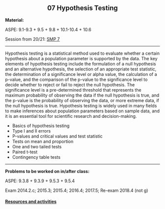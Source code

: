 <h2 align="center">07 Hypothesis Testing</h2>

<p><strong>Material:</strong></p

<p>ASPE: 9.1-9.3 + 9.5 + 9.8 + 10.1-10.4 + 10.6</p>

<p>Session from 20/21: <a target="_blank" href="https://youtu.be/B1W0U1gzYE8">SMP 7</a></p>
<hr />

<p>Hypothesis testing is a statistical method used to evaluate whether a certain hypothesis about a population parameter is supported by the data. The key elements of hypothesis testing include the formulation of a null hypothesis and an alternative hypothesis, the selection of an appropriate test statistic, the determination of a significance level or alpha value, the calculation of a p-value, and the comparison of the p-value to the significance level to decide whether to reject or fail to reject the null hypothesis. The significance level is a pre-determined threshold that represents the maximum probability of observing the data if the null hypothesis is true, and the p-value is the probability of observing the data, or more extreme data, if the null hypothesis is true. Hypothesis testing is widely used in many fields to make inferences about population parameters based on sample data, and it is an essential tool for scientific research and decision-making.</p>
<ul>
 <li>Basics of hypothesis testing</li>
 <li>Type I and II errors</li>
 <li>P-values and critical values and test statistic</li>
 <li>Tests on mean and proportion</li>
 <li>One and two tailed tests</li>
 <li>Paired t-test</li>
 <li>Contingency table tests</li>
</ul>
<hr />
<p><strong>Problems to be worked on in/after class:</strong></p>
<p>ASPE: 9.3.8 + 9.3.9 + 9.5.3 + 9.5.4</p>
<p>Exam 2014.2.c; 2015.3; 2015.4; 2016.4; 2017.5; Re-exam 2018.4 (not g)</p>

#### [Resources and activities](https://viaucdk-my.sharepoint.com/:f:/g/personal/rib_viauc_dk/Em4S0kBQDWZPiOBLpJjM3MEBNWQx40JCmPXPRtj0EoO7_g?e=VFim27)
